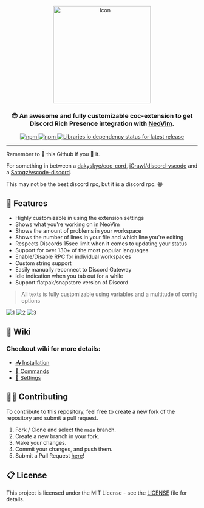<p align="center">
    <img src="https://i.imgur.com/gpcIEF4.png" alt="Icon" align="center" width="256">
</p>

<h3 align="center">
    😎 An awesome and fully customizable coc-extension to get Discord Rich Presence integration with <a href="https://neovim.io/"><b>NeoVim</b></a>.
</h3>

<div align="center">
  <p>
    <a href="https://www.npmjs.com/package/coc-discord-rpc">
        <img src="https://img.shields.io/npm/v/coc-discord-rpc.svg?maxAge=3600&color=crimson&logo=npm" alt="npm" />
    </a>
    <a href="https://www.npmjs.com/package/coc-discord-rpc">
        <img src="https://img.shields.io/npm/dt/coc-discord-rpc.svg?maxAge=3600&logo=npm" alt="npm" />
    </a>
    <a href="https://libraries.io/npm/coc-discord-rpc">
        <img src="https://img.shields.io/librariesio/release/npm/coc-discord-rpc?maxAge=3600&logo=Libraries.io" alt="Libraries.io dependency status for latest release" />
    </a>
  </p>
</div>

---

Remember to 🌟 this Github if you 💖 it.

For something in between a [dakyskye/coc-cord](https://github.com/dakyskye/coc-cord), [iCrawl/discord-vscode](https://github.com/iCrawl/discord-vscode/) and a [Satoqz/vscode-discord](https://github.com/Satoqz/vscode-discord).

This may not be the best discord rpc, but it is a discord rpc. 😁

## 📌 Features

-   Highly customizable in using the extension settings
-   Shows what you're working on in NeoVim
-   Shows the amount of problems in your workspace
-   Shows the number of lines in your file and which line you're editing
-   Respects Discords 15sec limit when it comes to updating your status
-   Support for over 130+ of the most popular languages
-   Enable/Disable RPC for individual workspaces
-   Custom string support
-   Easily manually reconnect to Discord Gateway
-   Idle indication when you tab out for a while
-   Support flatpak/snapstore version of Discord

> All texts is fully customizable using variables and a multitude of config options

![1](https://i.imgur.com/GsZcyEo.png)
![2](https://i.imgur.com/ImVMp6j.png)
![3](https://i.imgur.com/9noFU8f.png)

## 📄 Wiki

### Checkout wiki for more details:

-   [📥 Installation](https://github.com/LeonardSSH/coc-discord-rpc/wiki/install)
-   [🤖 Commands](https://github.com/LeonardSSH/coc-discord-rpc/wiki/Using-the-commands)
-   [🔧 Settings](https://github.com/LeonardSSH/coc-discord-rpc/wiki/Using-the-configuration-file)

## 👨‍💻 Contributing

To contribute to this repository, feel free to create a new fork of the repository and submit a pull request.

1. Fork / Clone and select the `main` branch.
2. Create a new branch in your fork.
3. Make your changes.
4. Commit your changes, and push them.
5. Submit a Pull Request [here](https://github.com/LeonardSSH/coc-discord-rpc/pulls)!

## 📋 License

This project is licensed under the MIT License - see the [LICENSE](LICENSE) file for details.

[coc-cord]: https://github.com/dakyskye/coc-cord
[discord-vscode]: https://github.com/iCrawl/discord-vscode/
[vscode-discord]: https://github.com/Satoqz/vscode-discord
